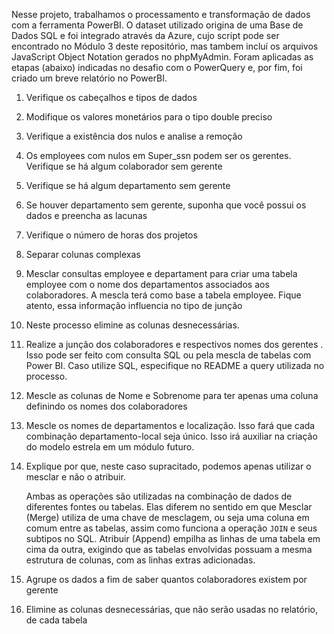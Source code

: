 Nesse projeto, trabalhamos o processamento e transformação de dados com a ferramenta PowerBI. O dataset utilizado origina de uma Base de Dados SQL e foi integrado através da Azure, cujo script pode ser encontrado no Módulo 3 deste repositório, mas tambem incluí os arquivos JavaScript Object Notation gerados no phpMyAdmin. Foram aplicadas as etapas (abaixo) indicadas no desafio com o PowerQuery e, por fim, foi criado um breve relatório no PowerBI.

1. Verifique os cabeçalhos e tipos de dados
2. Modifique os valores monetários para o tipo double preciso
3. Verifique a existência dos nulos e analise a remoção
4. Os employees com nulos em Super_ssn podem ser os gerentes. Verifique se há algum colaborador sem gerente
5. Verifique se há algum departamento sem gerente
6. Se houver departamento sem gerente, suponha que você possui os dados e preencha as lacunas
7. Verifique o número de horas dos projetos
8. Separar colunas complexas
9. Mesclar consultas employee e departament para criar uma tabela employee com o nome dos departamentos associados aos colaboradores. A mescla terá como base a tabela employee. Fique atento, essa informação influencia no tipo de junção
10. Neste processo elimine as colunas desnecessárias.
11. Realize a junção dos colaboradores e respectivos nomes dos gerentes . Isso pode ser feito com consulta SQL ou pela mescla de tabelas com Power BI. Caso utilize SQL, especifique no README a query utilizada no processo.
12. Mescle as colunas de Nome e Sobrenome para ter apenas uma coluna definindo os nomes dos colaboradores
13. Mescle os nomes de departamentos e localização. Isso fará que cada combinação departamento-local seja único. Isso irá auxiliar na criação do modelo estrela em um módulo futuro.
14. Explique por que, neste caso supracitado, podemos apenas utilizar o mesclar e não o atribuir.

    Ambas as operações são utilizadas na combinação de dados de diferentes fontes ou tabelas. Elas diferem no sentido em que Mesclar (Merge) utiliza de uma chave de mesclagem, ou seja uma coluna em comum entre as tabelas, assim como funciona a operação `JOIN` e seus subtipos no SQL. Atribuir (Append) empilha as linhas de uma tabela em cima da outra, exigindo que as tabelas envolvidas possuam a mesma estrutura de colunas, com as linhas extras adicionadas.

16. Agrupe os dados a fim de saber quantos colaboradores existem por gerente
17. Elimine as colunas desnecessárias, que não serão usadas no relatório, de cada tabela
